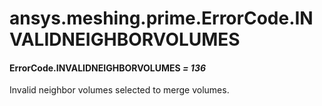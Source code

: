 <a id="ansys-meshing-prime-errorcode-invalidneighborvolumes"></a>

# ansys.meshing.prime.ErrorCode.INVALIDNEIGHBORVOLUMES

<a id="ansys.meshing.prime.ErrorCode.INVALIDNEIGHBORVOLUMES"></a>

#### ErrorCode.INVALIDNEIGHBORVOLUMES *= 136*

Invalid neighbor volumes selected to merge volumes.

<!-- !! processed by numpydoc !! -->
